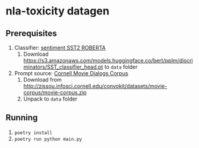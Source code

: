 # nla-toxicity datagen

## Prerequisites

1. Classifier: [sentiment SST2 ROBERTA](https://s3.amazonaws.com/models.huggingface.co/bert/pplm/discriminators/SST_classifier_head.pt)
   1. Download https://s3.amazonaws.com/models.huggingface.co/bert/pplm/discriminators/SST_classifier_head.pt to `data` folder
2. Prompt source: [Cornell Movie Dialogs Corpus](https://github.com/CornellNLP/ConvoKit/blob/64f40a542a8bbc4a4981cebe17955a59fa5c3812/convokit/util.py#L42)
   1. Download from http://zissou.infosci.cornell.edu/convokit/datasets/movie-corpus/movie-corpus.zip
   2. Unpack to `data` folder

## Running

1. `poetry install`
2. `poetry run python main.py`